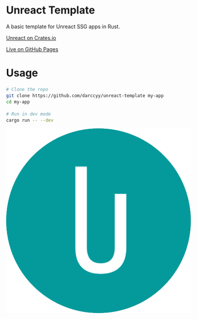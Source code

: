 # Unreact Template

A basic template for Unreact SSG apps in Rust.

[Unreact on Crates.io](https://crates.io/crates/unreact)

[Live on GitHub Pages](https://darccyy.github.io/unreact-template)

# Usage

```bash
# Clone the repo
git clone https://github.com/darccyy/unreact-template my-app
cd my-app

# Run in dev mode
cargo run -- --dev
```

![Unreact Icon](./public/icon.png)
